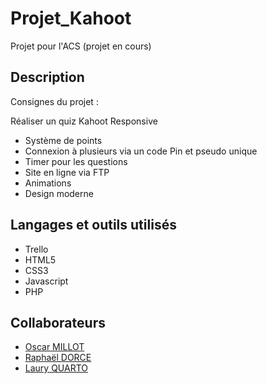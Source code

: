 # Projet_Kahoot

Projet pour l'ACS (projet en cours)

## Description

Consignes du projet :

Réaliser un quiz Kahoot
Responsive

- Système de points
- Connexion à plusieurs via un code Pin et pseudo unique
- Timer pour les questions
- Site en ligne via FTP
- Animations
- Design moderne

## Langages et outils utilisés

- Trello
- HTML5
- CSS3
- Javascript
- PHP

## Collaborateurs

- [Oscar MILLOT](https://github.com/OscarM-Code)
- [Raphaël DORCE](https://github.com/DorceRaphael)
- [Laury QUARTO](https://github.com/Lauryq)
